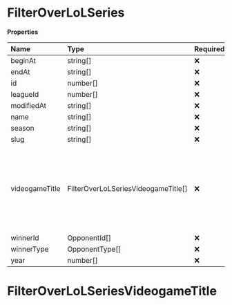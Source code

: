 # FilterOverLoLSeries

**Properties**

| Name           | Type                                | Required | Description                                                                                              |
| :------------- | :---------------------------------- | :------- | :------------------------------------------------------------------------------------------------------- |
| beginAt        | string[]                            | ❌       |                                                                                                          |
| endAt          | string[]                            | ❌       |                                                                                                          |
| id             | number[]                            | ❌       |                                                                                                          |
| leagueId       | number[]                            | ❌       |                                                                                                          |
| modifiedAt     | string[]                            | ❌       |                                                                                                          |
| name           | string[]                            | ❌       |                                                                                                          |
| season         | string[]                            | ❌       |                                                                                                          |
| slug           | string[]                            | ❌       |                                                                                                          |
| videogameTitle | FilterOverLoLSeriesVideogameTitle[] | ❌       | A videogame title id or slug. <br/>Only for `/csgo/*`, `/codmw/*`, `/fifa/*` and `/ow/*` endpoints <br/> |
| winnerId       | OpponentId[]                        | ❌       |                                                                                                          |
| winnerType     | OpponentType[]                      | ❌       |                                                                                                          |
| year           | number[]                            | ❌       |                                                                                                          |

# FilterOverLoLSeriesVideogameTitle

<!-- This file was generated by liblab | https://liblab.com/ -->
